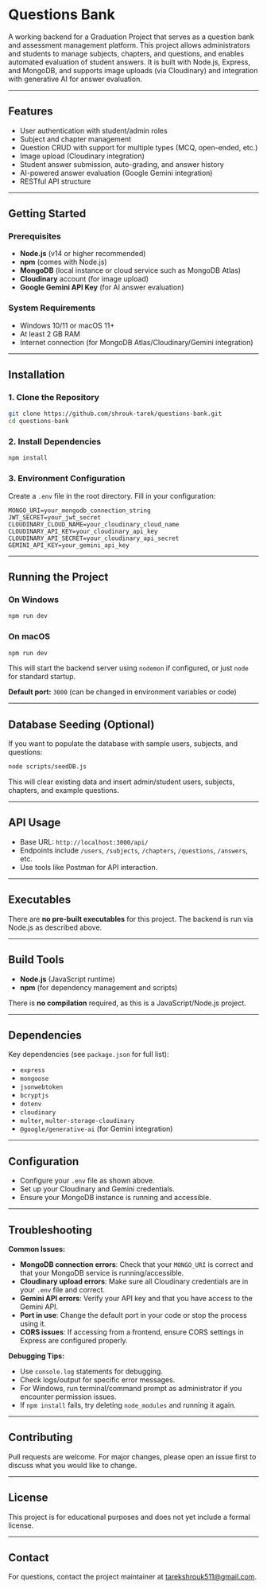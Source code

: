 # Questions Bank

A working backend for a Graduation Project that serves as a question bank and assessment management platform. This project allows administrators and students to manage subjects, chapters, and questions, and enables automated evaluation of student answers. It is built with Node.js, Express, and MongoDB, and supports image uploads (via Cloudinary) and integration with generative AI for answer evaluation.

---

## Features

- User authentication with student/admin roles
- Subject and chapter management
- Question CRUD with support for multiple types (MCQ, open-ended, etc.)
- Image upload (Cloudinary integration)
- Student answer submission, auto-grading, and answer history
- AI-powered answer evaluation (Google Gemini integration)
- RESTful API structure

---

## Getting Started

### Prerequisites

- **Node.js** (v14 or higher recommended)
- **npm** (comes with Node.js)
- **MongoDB** (local instance or cloud service such as MongoDB Atlas)
- **Cloudinary** account (for image upload)
- **Google Gemini API Key** (for AI answer evaluation)

### System Requirements

- Windows 10/11 or macOS 11+
- At least 2 GB RAM
- Internet connection (for MongoDB Atlas/Cloudinary/Gemini integration)

---

## Installation

### 1. Clone the Repository

```sh
git clone https://github.com/shrouk-tarek/questions-bank.git
cd questions-bank
```

### 2. Install Dependencies

```sh
npm install
```

### 3. Environment Configuration

Create a `.env` file in the root directory. Fill in your configuration:

```
MONGO_URI=your_mongodb_connection_string
JWT_SECRET=your_jwt_secret
CLOUDINARY_CLOUD_NAME=your_cloudinary_cloud_name
CLOUDINARY_API_KEY=your_cloudinary_api_key
CLOUDINARY_API_SECRET=your_cloudinary_api_secret
GEMINI_API_KEY=your_gemini_api_key
```

---

## Running the Project

### On Windows

```sh
npm run dev
```

### On macOS

```sh
npm run dev
```

This will start the backend server using `nodemon` if configured, or just `node` for standard startup.

**Default port:** `3000` (can be changed in environment variables or code)

---

## Database Seeding (Optional)

If you want to populate the database with sample users, subjects, and questions:

```sh
node scripts/seedDB.js
```

This will clear existing data and insert admin/student users, subjects, chapters, and example questions.

---

## API Usage

- Base URL: `http://localhost:3000/api/`
- Endpoints include `/users`, `/subjects`, `/chapters`, `/questions`, `/answers`, etc.
- Use tools like Postman for API interaction.

---

## Executables

There are **no pre-built executables** for this project. The backend is run via Node.js as described above.

---

## Build Tools

- **Node.js** (JavaScript runtime)
- **npm** (for dependency management and scripts)

There is **no compilation** required, as this is a JavaScript/Node.js project.

---

## Dependencies

Key dependencies (see `package.json` for full list):

- `express`
- `mongoose`
- `jsonwebtoken`
- `bcryptjs`
- `dotenv`
- `cloudinary`
- `multer`, `multer-storage-cloudinary`
- `@google/generative-ai` (for Gemini integration)

---

## Configuration

- Configure your `.env` file as shown above.
- Set up your Cloudinary and Gemini credentials.
- Ensure your MongoDB instance is running and accessible.

---

## Troubleshooting

**Common Issues:**

- **MongoDB connection errors**: Check that your `MONGO_URI` is correct and that your MongoDB service is running/accessible.
- **Cloudinary upload errors**: Make sure all Cloudinary credentials are in your `.env` file and correct.
- **Gemini API errors**: Verify your API key and that you have access to the Gemini API.
- **Port in use**: Change the default port in your code or stop the process using it.
- **CORS issues**: If accessing from a frontend, ensure CORS settings in Express are configured properly.

**Debugging Tips:**

- Use `console.log` statements for debugging.
- Check logs/output for specific error messages.
- For Windows, run terminal/command prompt as administrator if you encounter permission issues.
- If `npm install` fails, try deleting `node_modules` and running it again.

---

## Contributing

Pull requests are welcome. For major changes, please open an issue first to discuss what you would like to change.

---

## License

This project is for educational purposes and does not yet include a formal license. 

---

## Contact

For questions, contact the project maintainer at [tarekshrouk511@gmail.com](mailto:tarekshrouk511@gmail.com).
